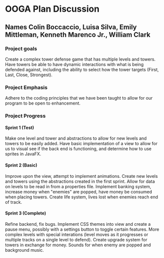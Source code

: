 # OOGA Plan Discussion
## Names Colin Boccaccio, Luisa Silva, Emily Mittleman, Kenneth Marenco Jr., William Clark

### Project goals

Create a complex tower defense game that has multiple levels and towers. Have towers be able to have dynamic interactions with
what is being defended against, including the ability to select how the tower targets (First, Last, Close, Strongest).

### Project Emphasis

Adhere to the coding principles that we have been taught to allow for our program to be open to enhancement.

### Project Progress

#### Sprint 1 (Test)

Make one level and tower and abstractions to allow for new levels and towers to be easily added. Have basic implementation of
a view to allow for us to visual see if the back end is functioning, and determine how to use sprites in JavaFX.

#### Sprint 2 (Basic)

Improve upon the view, attempt to implement animations. Create new levels and towers using the abstractions created in the
first sprint. Allow for data on levels to be read in from a properties file. Implement banking system, increase money when "enemies"
are popped, have money be consumed when placing towers. Create life system, lives lost when enemies reach end of track.

#### Sprint 3 (Complete)

Refine backend, fix bugs. Implement CSS themes into view and create a pause menu, possibly with a settings button to toggle certain features.
More complex levels with special interations (level moves as it progresses or multiple tracks on a single level to defend). Create upgrade
system for towers in exchange for money. Sounds for when enemy are popped and background music.